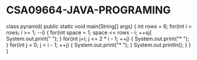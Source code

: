 # CSA09664-JAVA-PROGRAMING
class pyramid{
 public static void main(String[] args) {
 int rows = 6;
 for(int i = rows; i >= 1; --i) {
 for(int space = 1; space <= rows - i; ++sj{
 System.out.print(" ");
 }
 for(int j=i; j <= 2 * i - 1; ++j) {
 System.out.print("* ");
 }
 for(int j = 0; j < i - 1; ++j) {
 System.out.print("* ");
 }
 System.out.println();
 }
 }
}
